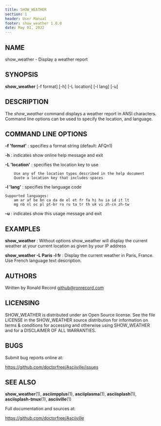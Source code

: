```yaml
---
title: SHOW_WEATHER
section: 1
header: User Manual
footer: show_weather 1.0.0
date: May 01, 2022
---
```

## NAME
show_weather - Display a weather report

## SYNOPSIS
**show_weather** [-f format] [-h] [-L location] [-l lang] [-u]

## DESCRIPTION
The *show_weather* command displays a weather report in ANSI characters.
Command line options can be used to specify the location, and language.

## COMMAND LINE OPTIONS

**-f 'format'**
: specifies a format string (default: AFQn1)

**-h**
: indicates show online help message and exit

**-L 'location'**
: specifies the location key to use

		Use any of the location types described in the help document
		Quote a location key that includes spaces

**-l 'lang'**
: specifies the language code

	Supported languages:
		am ar af be bn ca da de el et fr fa hi hu ia id it lt
		mg nb nl oc pl pt-br ro ru ta tr th uk vi zh-cn zh-tw

**-u**
: indicates show this usage message and exit

## EXAMPLES
**show_weather**
: Without options show_weather will display the current weather at your current location as given by your IP address

**show_weather -L Paris -l fr**
: Display the current weather in Paris, France. Use French language text description.

## AUTHORS
Written by Ronald Record github@ronrecord.com

## LICENSING
SHOW_WEATHER is distributed under an Open Source license.
See the file LICENSE in the SHOW_WEATHER source distribution
for information on terms &amp; conditions for accessing and
otherwise using SHOW_WEATHER and for a DISCLAIMER OF ALL WARRANTIES.

## BUGS
Submit bug reports online at:

https://github.com/doctorfree/Asciiville/issues

## SEE ALSO
**show_weather**(1), **asciimpplus**(1), **asciiplasma**(1), **asciisplash**(1), **asciisplash-tmux**(1), **asciiville**(1)

Full documentation and sources at:

https://github.com/doctorfree/Asciiville

